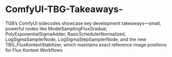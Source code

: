 # ComfyUI-TBG-Takeaways-
TGB’s ComfyUI sidecodes showcase key development takeaways—small, powerful nodes like ModelSamplingFluxGradual, PolyExponentialSigmaAdder, BasicSchedulerNormalized, LogSigmaSamplerNode, LogSigmaStepSamplerNode, and the new TBG_FluxKontextStabilizer, which maintains exact reference image positions for Flux Kontext Workflows
